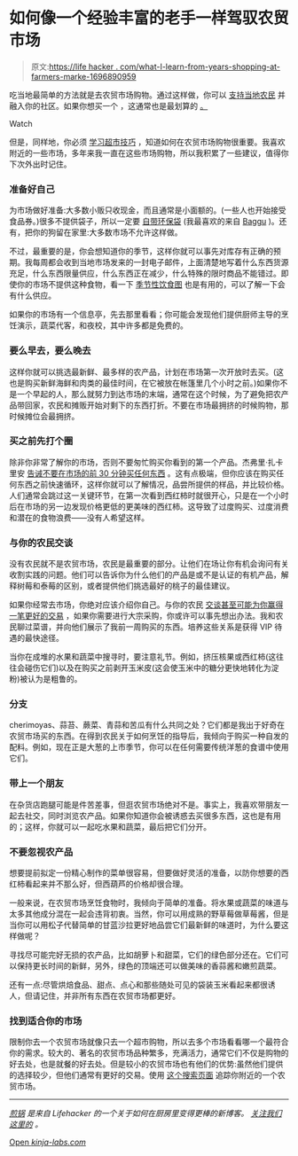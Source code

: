 # 如何像一个经验丰富的老手一样驾驭农贸市场

> 原文:[https://life hacker . com/what-I-learn-from-years-shopping-at-farmers-marke-1696890959](https://lifehacker.com/what-i-learned-from-years-of-shopping-at-farmers-marke-1696890959)

吃当地最简单的方法就是去农贸市场购物。通过这样做，你可以 [支持当地农民](http://lifehacker.com/why-eating-seasonally-and-locally-is-better-for-you-an-1563025065) 并融入你的社区。如果你想买一个 ，这通常也是最划算的 [。](http://lifehacker.com/hit-up-farmers-markets-when-cooking-for-one-5402989)

Watch

但是，同样地，你必须 [学习超市技巧](http://lifehacker.com/think-of-supermarkets-like-obstacle-courses-to-avoid-ov-5902266) ，知道如何在农贸市场购物很重要。我喜欢附近的一些市场，多年来我一直在这些市场购物，所以我积累了一些建议，值得你下次外出时记住。

### **准备好自己**

为市场做好准备:大多数小贩只收现金，而且通常是小面额的。(一些人也开始接受食品券。)很多不提供袋子，所以一定要 [自带环保袋](https://lifehacker.com/the-mercado-is-a-reusable-pocket-packed-bag-built-to-p-5914513) (我最喜欢的来自 [Baggu](http://www.amazon.com/gp/product/B0056GPQ6G/?asc_campaign=InlineText&asc_refurl=https://lifehacker.com/what-i-learned-from-years-of-shopping-at-farmers-marke-1696890959&asc_source=&tag=kinjalifehackerlink-20) )。还有，把你的狗留在家里:大多数市场不允许这样做。

不过，最重要的是，你会想知道你的季节，这样你就可以事先对库存有正确的预期。我每周都会收到当地市场发来的一封电子邮件，上面清楚地写着什么东西货源充足，什么东西限量供应，什么东西正在减少，什么特殊的限时商品不能错过。即使你的市场不提供这种食物，看一下 [季节性饮食图](http://www.epicurious.com/archive/seasonalcooking/farmtotable/seasonalingredientmap) 也是有用的，可以了解一下会有什么供应。

如果你的市场有一个信息亭，先去那里看看；你可能会发现他们提供厨师主导的烹饪演示，蔬菜代客，和夜校，其中许多都是免费的。

### **要么早去，要么晚去**

这样你就可以挑选最新鲜、最多样的农产品，计划在市场第一次开放时去买。(这也是购买新鲜海鲜和肉类的最佳时间，在它被放在帐篷里几个小时之前。)如果你不是一个早起的人，那么就努力到达市场的末端，通常在这个时候，为了避免把农产品带回家，农民和摊贩开始对剩下的东西打折。不要在市场最拥挤的时候购物，那时候摊位会最拥挤。

### **买之前先打个圈**

除非你非常了解你的市场，否则不要匆忙购买你看到的第一个产品。杰弗里·扎卡里安 [告诫不要在市场的前 30 分钟买任何东西](https://lifehacker.com/don-t-buy-anything-for-the-first-half-hour-at-a-farmer-1580737339) 。这有点极端，但你应该在购买任何东西之前快速循环，这样你就可以了解情况，品尝所提供的样品，并比较价格。人们通常会跳过这一关键环节，在第一次看到西红柿时就很开心，只是在一个小时后在市场的另一边发现价格更低的更美味的西红柿。这导致了过度购买、过度消费和潜在的食物浪费——没有人希望这样。

### **与你的农民交谈**

没有农民就不是农贸市场，农民是最重要的部分。让他们在场让你有机会询问有关收割实践的问题。他们可以告诉你为什么他们的产品是或不是认证的有机产品，解释树莓和泰莓的区别，或者提供他们挑选最好的桃子的最佳建议。

如果你经常去市场，你绝对应该介绍你自己。与你的农民 [交谈甚至可能为你赢得一笔更好的交易](https://lifehacker.com/talk-to-farmers-for-better-market-deals-5252218) ，如果你需要进行大宗采购，你或许可以事先想出办法。我和农民聊过菜谱，并向他们展示了我前一周购买的东西。培养这些关系是获得 VIP 待遇的最快途径。

当你在成堆的水果和蔬菜中搜寻时，要注意礼节。例如，挤压核果或西红柿(这往往会碰伤它们)以及在购买之前剥开玉米皮(这会使玉米中的糖分更快地转化为淀粉)被认为是粗鲁的。

### **分支**

cherimoyas、蒜苔、蕨菜、青蒜和苦瓜有什么共同之处？它们都是我出于好奇在农贸市场买的东西。在得到农民关于如何烹饪的指导后，我倾向于购买一种自发的配料。例如，现在正是大葱的上市季节，你可以在任何需要传统洋葱的食谱中使用它们。

### **带上一个朋友**

在杂货店跑腿可能是件苦差事，但逛农贸市场绝对不是。事实上，我喜欢带朋友一起去社交，同时浏览农产品。如果你知道你会被诱惑去买很多东西，这也是有用的；这样，你就可以一起吃水果和蔬菜，最后把它们分开。

### 不要忽视农产品

想要提前拟定一份精心制作的菜单很容易，但要做好灵活的准备，以防你想要的西红柿看起来并不那么好，但西葫芦的价格却很合理。

一般来说，在农贸市场烹饪食物时，我倾向于简单的准备。将水果或蔬菜的味道与太多其他成分混在一起会违背初衷。当然，你可以用成熟的野草莓做草莓酱，但是当你可以用松子代替简单的甘蓝沙拉更好地品尝它们最新鲜的味道时，为什么要这样做呢？

寻找尽可能完好无损的农产品，比如胡萝卜和甜菜，它们的绿色部分还在。它们可以保持更长时间的新鲜，另外，绿色的顶端还可以做美味的香蒜酱和嫩煎蔬菜。

还有一点:尽管烘焙食品、甜点、点心和那些随处可见的袋装玉米看起来都很诱人，但请记住，并非所有东西在农贸市场都更好。

### **找到适合你的市场**

限制你去一个农贸市场就像只去一个超市购物，所以去多个市场看看哪一个最符合你的需求。较大的、著名的农贸市场品种繁多，充满活力，通常它们不仅是购物的好去处，也是就餐的好去处。但是较小的农贸市场也有他们的优势:虽然他们提供的选择较少，但他们通常有更好的交易。使用 [这个搜索页面](http://lifehacker.com/find-a-farmers-market-to-track-down-fresh-food-394402) 追踪你附近的一个农贸市场。

* * *

[*煎锅*](http://skillet.lifehacker.com) *是来自 Lifehacker 的一个关于如何在厨房里变得更棒的新博客。* [*关注我们这里的*](http://www.twitter.com/skilletLH) *。*

[Open *kinja-labs.com*](http://kinja-labs.com/related-widget/?posts=5912937,5921329,5589590&title=Recommended%20stories)